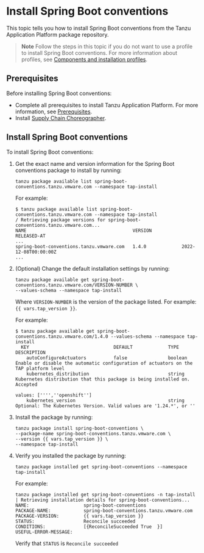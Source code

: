 # Install Spring Boot conventions

This topic tells you how to install Spring Boot conventions from the Tanzu Application Platform
package repository.

> **Note** Follow the steps in this topic if you do not want to use a profile to install
> Spring Boot conventions.
> For more information about profiles, see
> [Components and installation profiles](../about-package-profiles.hbs.md).

## <a id='prereqs'></a>Prerequisites

Before installing Spring Boot conventions:

- Complete all prerequisites to install Tanzu Application Platform. For more information, see
  [Prerequisites](../prerequisites.hbs.md).
- Install [Supply Chain Choreographer](../scc/install-scc.hbs.md).

## <a id='install-spring-boot-conv'></a> Install Spring Boot conventions

To install Spring Boot conventions:

1. Get the exact name and version information for the Spring Boot conventions package to install
   by running:

   ```console
   tanzu package available list spring-boot-conventions.tanzu.vmware.com --namespace tap-install
   ```

   For example:

   ```console
   $ tanzu package available list spring-boot-conventions.tanzu.vmware.com --namespace tap-install
   / Retrieving package versions for spring-boot-conventions.tanzu.vmware.com...
   NAME                                       VERSION           RELEASED-AT
   ...
   spring-boot-conventions.tanzu.vmware.com   1.4.0             2022-12-08T00:00:00Z
   ...
   ```

1. (Optional) Change the default installation settings by running:

    ```console
    tanzu package available get spring-boot-conventions.tanzu.vmware.com/VERSION-NUMBER \
    --values-schema --namespace tap-install
    ```

    Where `VERSION-NUMBER` is the version of the package listed. For example: `{{ vars.tap_version }}`.

    For example:

    ```console
    $ tanzu package available get spring-boot-conventions.tanzu.vmware.com/1.4.0 --values-schema --namespace tap-install
      KEY                               DEFAULT             TYPE     DESCRIPTION
        autoConfigureActuators          false               boolean  Enable or disable the automatic configuration of actuators on the TAP platform level
        kubernetes_distribution                             string   Kubernetes distribution that this package is being installed on. Accepted
                                                                     values: ['''',''openshift'']
        kubernetes_version                                  string   Optional: The Kubernetes Version. Valid values are '1.24.*', or ''
    ```

1. Install the package by running:

   ```console
   tanzu package install spring-boot-conventions \
   --package-name spring-boot-conventions.tanzu.vmware.com \
   --version {{ vars.tap_version }} \
   --namespace tap-install
   ```

1. Verify you installed the package by running:

   ```console
   tanzu package installed get spring-boot-conventions --namespace tap-install
   ```

   For example:

   ```console
   tanzu package installed get spring-boot-conventions -n tap-install
   | Retrieving installation details for spring-boot-conventions...
   NAME:                    spring-boot-conventions
   PACKAGE-NAME:            spring-boot-conventions.tanzu.vmware.com
   PACKAGE-VERSION:         {{ vars.tap_version }}
   STATUS:                  Reconcile succeeded
   CONDITIONS:              [{ReconcileSucceeded True  }]
   USEFUL-ERROR-MESSAGE:
   ```

   Verify that `STATUS` is `Reconcile succeeded`
